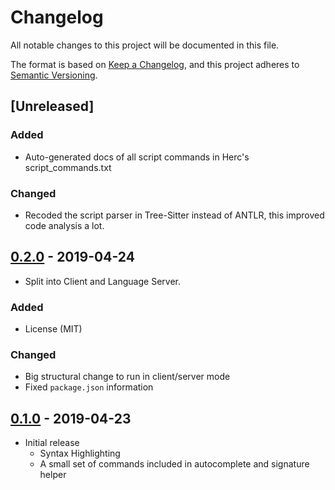 # Changelog
All notable changes to this project will be documented in this file.

The format is based on [Keep a Changelog](https://keepachangelog.com/en/1.0.0/),
and this project adheres to [Semantic Versioning](https://semver.org/spec/v2.0.0.html).

## [Unreleased]

### Added
- Auto-generated docs of all script commands in Herc's script_commands.txt

### Changed
- Recoded the script parser in Tree-Sitter instead of ANTLR, this improved code analysis a lot.

## [0.2.0] - 2019-04-24
- Split into Client and Language Server.

### Added
- License (MIT)

### Changed
- Big structural change to run in client/server mode
- Fixed `package.json` information

## [0.1.0] - 2019-04-23
- Initial release
    * Syntax Highlighting
    * A small set of commands included in autocomplete and signature helper

[0.2.0]: https://github.com/guilherme-gm/vscode-herc-lang-support/compare/v0.1.0...v0.2.0
[0.1.0]: https://github.com/guilherme-gm/vscode-herc-lang-support/releases/tag/v0.1.0
